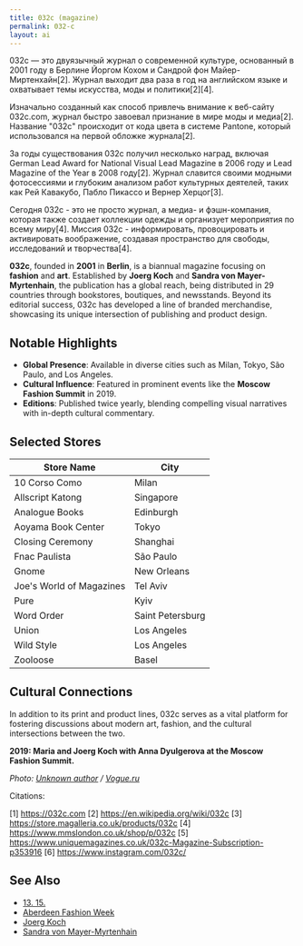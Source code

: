 ```yaml
---
title: 032c (magazine)
permalink: 032-c
layout: ai
---
```


032c — это двуязычный журнал о современной культуре, основанный в 2001 году в Берлине Йоргом Кохом и Сандрой фон Майер-Миртенхайн[2]. Журнал выходит два раза в год на английском языке и охватывает темы искусства, моды и политики[2][4].

Изначально созданный как способ привлечь внимание к веб-сайту 032c.com, журнал быстро завоевал признание в мире моды и медиа[2]. Название "032c" происходит от кода цвета в системе Pantone, который использовался на первой обложке журнала[2].

За годы существования 032c получил несколько наград, включая German Lead Award for National Visual Lead Magazine в 2006 году и Lead Magazine of the Year в 2008 году[2]. Журнал славится своими модными фотосессиями и глубоким анализом работ культурных деятелей, таких как Рей Кавакубо, Пабло Пикассо и Вернер Херцог[3].

Сегодня 032c - это не просто журнал, а медиа- и фэшн-компания, которая также создает коллекции одежды и организует мероприятия по всему миру[4]. Миссия 032c - информировать, провоцировать и активировать воображение, создавая пространство для свободы, исследований и творчества[4].


**032c**, founded in **2001** in **Berlin**, is a biannual magazine focusing on **fashion** and **art**. Established by **Joerg Koch** and **Sandra von Mayer-Myrtenhain**, the publication has a global reach, being distributed in 29 countries through bookstores, boutiques, and newsstands. Beyond its editorial success, 032c has developed a line of branded merchandise, showcasing its unique intersection of publishing and product design.

## Notable Highlights

- **Global Presence**: Available in diverse cities such as Milan, Tokyo, São Paulo, and Los Angeles.  
- **Cultural Influence**: Featured in prominent events like the **Moscow Fashion Summit** in 2019.  
- **Editions**: Published twice yearly, blending compelling visual narratives with in-depth cultural commentary.

## Selected Stores

| Store Name             | City             |
|------------------------|------------------|
| 10 Corso Como         | Milan            |
| Allscript Katong      | Singapore        |
| Analogue Books        | Edinburgh        |
| Aoyama Book Center    | Tokyo            |
| Closing Ceremony      | Shanghai         |
| Fnac Paulista         | São Paulo        |
| Gnome                 | New Orleans      |
| Joe's World of Magazines | Tel Aviv      |
| Pure                  | Kyiv             |
| Word Order            | Saint Petersburg |
| Union                 | Los Angeles      |
| Wild Style            | Los Angeles      |
| Zooloose              | Basel            |



## Cultural Connections

In addition to its print and product lines, 032c serves as a vital platform for fostering discussions about modern art, fashion, and the cultural intersections between the two.


**2019: Maria and Joerg Koch with Anna Dyulgerova at the Moscow Fashion Summit.**

*Photo: [Unknown author](https://www.vogue.ru/fashion/people-and-parties/gosti_i_uchastniki_moscow_fashion_summit/) / [Vogue.ru](https://www.vogue.ru/fashion/people-and-parties/gosti_i_uchastniki_moscow_fashion_summit/)*

Citations:

[1] https://032c.com
[2] https://en.wikipedia.org/wiki/032c
[3] https://store.magalleria.co.uk/products/032c
[4] https://www.mmslondon.co.uk/shop/p/032c
[5] https://www.uniquemagazines.co.uk/032c-Magazine-Subscription-p353916
[6] https://www.instagram.com/032c/

## See Also

+ [13. 15.](13-15)  
+ [Aberdeen Fashion Week](aberdeen-fashion-week)  
+ [Joerg Koch](joerg-koch)  
+ [Sandra von Mayer-Myrtenhain](sandra-von-mayer-yrmtenhain)  
